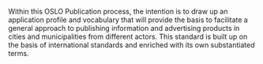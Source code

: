 Within this OSLO Publication process, the intention is to draw up an application profile and vocabulary that will provide the basis to facilitate a general approach to publishing information and advertising products in cities and municipalities from different actors. This standard is built up on the basis of international standards and enriched with its own substantiated terms.